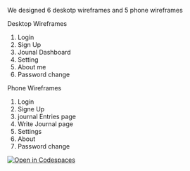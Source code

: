 We designed 6 deskotp wireframes and 5 phone wireframes

Desktop Wireframes
  1. Login 
  2. Sign Up
  3. Jounal Dashboard
  4. Setting
  5. About me
  6. Password change

Phone Wireframes 
  1. Login
  2. Signe Up
  3. journal Entries page 
  3. Write Journal page
  4. Settings
  5. About 
  6. Password change




[![Open in Codespaces](https://classroom.github.com/assets/launch-codespace-7f7980b617ed060a017424585567c406b6ee15c891e84e1186181d67ecf80aa0.svg)](https://classroom.github.com/open-in-codespaces?assignment_repo_id=13649934)

